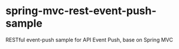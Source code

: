 spring-mvc-rest-event-push-sample
=================================

RESTful event-push sample for API Event Push, base on Spring MVC

